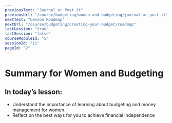 ```yaml
---
previousText: "Journal or Post it"
previousUrl: "/course/budgeting/women-and-budgeting/journal-or-post-it"
nextText: "Lesson Roadmap"
nextUrl: "/course/budgeting/creating-your-budget/roadmap"
lastLession: "true"
lastSession: "false"
courseModuleId: "5"
sessionId: "11"
pageId: "2"
---
```



# Summary for Women and Budgeting
## In today’s lesson: 
- Understand the importance of learning about budgeting and money management for women.
- Reflect on the best ways for you to achieve financial independence

